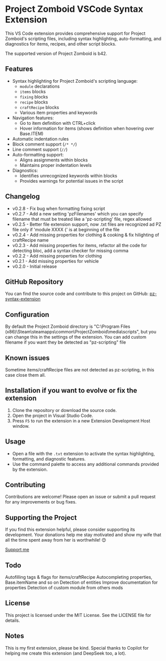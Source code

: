 # Project Zomboid VSCode Syntax Extension

This VS Code extension provides comprehensive support for Project Zomboid's scripting files, including syntax highlighting, auto-formatting, and diagnostics for items, recipes, and other script blocks.

The supported version of Project Zomboid is b42.

## Features

- Syntax highlighting for Project Zomboid's scripting language:
  - `module` declarations
  - `items` blocks
  - `fixing` blocks
  - `recipe` blocks
  - `craftRecipe` blocks
  - Various item properties and keywords
- Navigation features:
  - Go to item definition with CTRL+click
  - Hover information for items (shows definition when hovering over Base.ITEM)
- Automatic indentation rules
- Block comment support (`/* */`)
- Line comment support (`//`)
- Auto-formatting support:
  - Aligns assignments within blocks
  - Maintains proper indentation levels
- Diagnostics:
  - Identifies unrecognized keywords within blocks
  - Provides warnings for potential issues in the script

## Changelog
- v0.2.8 - Fix bug when formatting fixing script
- v0.2.7 - Add a new setting 'pzFilenames' which you can specify filename that must be treated like a 'pz-scripting' file, regex allowed
- v0.2.5 - Better file extension support, now .txt files are recognized ad PZ file only if 'module XXXX {' is at beginning of the file
- v0.2.4 - Add missing properties for clothing & cooking & fix hilighting of craftRecipe name
- v0.2.3 - Add missing properties for items, refactor all the code for detecting bloc, add a syntax checker for missing comma
- v0.2.2 - Add missing properties for clothing
- v0.2.1 - Add missing properties for vehicle
- v0.2.0 - Initial release

## GitHub Repository

You can find the source code and contribute to this project on GitHub:
[pz-syntax-extension](https://github.com/cyberbobjr/pz-syntax-extension)

## Configuration
By default the Project Zomboid directory is "C:\Program Files (x86)\Steam\steamapps\common\ProjectZomboid\media\scripts", but you can change this in the settings of the extension.
You can add custom filename if you want they be detected as "pz-scripting" file

## Known issues
Sometime items/craftRecipe files are not detected as pz-scripting, in this case close them all.

## Installation if you want to evolve or fix the extension

1. Clone the repository or download the source code.
2. Open the project in Visual Studio Code.
3. Press `F5` to run the extension in a new Extension Development Host window.

## Usage

- Open a file with the `.txt` extension to activate the syntax highlighting, formatting, and diagnostic features.
- Use the command palette to access any additional commands provided by the extension.

## Contributing

Contributions are welcome! Please open an issue or submit a pull request for any improvements or bug fixes.

## Supporting the Project

If you find this extension helpful, please consider supporting its development. Your donations help me stay motivated and show my wife that all the time spent away from her is worthwhile! 😊

[Support me](https://ko-fi.com/Z8Z8QJV31)

## Todo
Autofilling tags & flags for items/craftRecipe
Autocompleting properties, Base.itemName and so on
Detection of entities
Improve documentation for properties
Detection of custom module from others mods

## License

This project is licensed under the MIT License. See the LICENSE file for details.

## Notes

This is my first extension, please be kind. Special thanks to Copilot for helping me create this extension (and DeepSeek too, a lot).
